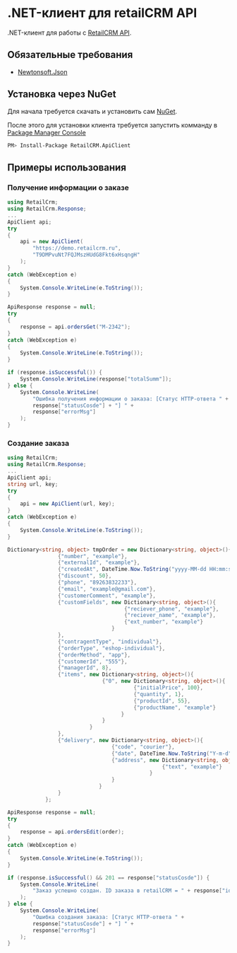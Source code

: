 .NET-клиент для retailCRM API
=============================

.NET-клиент для работы с [RetailCRM API](http://www.retailcrm.ru/docs/rest-api/index.html).

Обязательные требования
-----------------------
* [Newtonsoft.Json](http://james.newtonking.com/json)

Установка через NuGet
---------------------

Для начала требуется скачать и установить сам [NuGet](http://docs.nuget.org/consume/installing-nuget).

После этого для установки клиента требуется запустить комманду в [Package Manager Console](http://docs.nuget.org/docs/start-here/using-the-package-manager-console)
``` bash
PM> Install-Package RetailCRM.ApiClient
```

Примеры использования
---------------------

### Получение информации о заказе

``` csharp
using RetailCrm;
using RetailCrm.Response;
...
ApiClient api;
try
{
    api = new ApiClient(
    	"https://demo.retailcrm.ru",
    	"T9DMPvuNt7FQJMszHUdG8Fkt6xHsqngH"
    );
}
catch (WebException e)
{
    System.Console.WriteLine(e.ToString());
}

ApiResponse response = null;
try
{
    response = api.ordersGet("M-2342");
}
catch (WebException e)
{
    System.Console.WriteLine(e.ToString());
}

if (response.isSuccessful()) {
	System.Console.WriteLine(response["totalSumm"]);
} else {
	System.Console.WriteLine(
		"Ошибка получения информации о заказа: [Статус HTTP-ответа " +
		response["statusCosde"] + "] " +
		response["errorMsg"]
	);
}

```
### Создание заказа

``` csharp
using RetailCrm;
using RetailCrm.Response;
...
ApiClient api;
string url, key;
try
{
    api = new ApiClient(url, key);
}
catch (WebException e)
{
    System.Console.WriteLine(e.ToString());
}

Dictionary<string, object> tmpOrder = new Dictionary<string, object>(){
                {"number", "example"},
                {"externalId", "example"},
                {"createdAt", DateTime.Now.ToString("yyyy-MM-dd HH:mm:ss")},
                {"discount", 50},
                {"phone", "89263832233"},
                {"email", "example@gmail.com"},
                {"customerComment", "example"},
                {"customFields", new Dictionary<string, object>(){
                                     {"reciever_phone", "example"},
                                     {"reciever_name", "example"},
                                     {"ext_number", "example"}
                                 }
                },
                {"contragentType", "individual"},
                {"orderType", "eshop-individual"},
                {"orderMethod", "app"},
                {"customerId", "555"},
                {"managerId", 8},
                {"items", new Dictionary<string, object>(){
                              {"0", new Dictionary<string, object>(){
                                        {"initialPrice", 100},
                                        {"quantity", 1},
                                        {"productId", 55},
                                        {"productName", "example"}
                                    }
                              }
                          }
                },
                {"delivery", new Dictionary<string, object>(){
                                 {"code", "courier"},
                                 {"date", DateTime.Now.ToString("Y-m-d")},
                                 {"address", new Dictionary<string, object>(){
                                                 {"text", "example"}
                                             }
                                 }
                             }
                }
            };

ApiResponse response = null;
try
{
    response = api.ordersEdit(order);
}
catch (WebException e)
{
    System.Console.WriteLine(e.ToString());
}

if (response.isSuccessful() && 201 == response["statusCosde"]) {
	System.Console.WriteLine(
		"Заказ успешно создан. ID заказа в retailCRM = " + response["id"]
	);
} else {
	System.Console.WriteLine(
		"Ошибка создания заказа: [Статус HTTP-ответа " +
		response["statusCosde"] + "] " +
		response["errorMsg"]
	);
}

```
